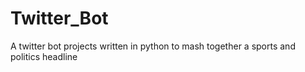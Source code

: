 # Twitter_Bot
A twitter bot projects written in python to mash together a sports and politics headline
